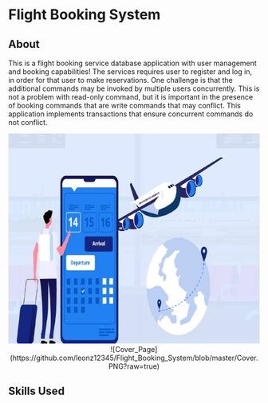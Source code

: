 # Flight Booking System

## About

This is a flight booking service database application with user management and booking capabilities! The services requires user to register and log in, in order for that user to make reservations. One challenge is that the additional commands may be invoked by multiple users concurrently. This is not a problem with read-only command, but it is important in the presence of booking commands that are write commands that may conflict. This application implements transactions that ensure concurrent commands do not conflict.

<p align="center">
 <img width="759" height="422" src="https://github.com/leonz12345/Flight_Booking_System/blob/master/Cover.PNG">
![Cover_Page](https://github.com/leonz12345/Flight_Booking_System/blob/master/Cover.PNG?raw=true)
</p>

## Skills Used

